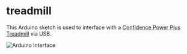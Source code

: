 # treadmill

This Arduino sketch is used to interface with a [Confidence Power Plus Treadmill](https://www.amazon.com/Confidence-Power-Motorized-Electric-Treadmill/dp/B004TGWUPE/ref=sr_1_1?ie=UTF8&qid=1470797867&sr=8-1&keywords=confidence+power+plus) via USB.

![Arduino Interface](http://i.imgur.com/fe46Rydg.jpg)
